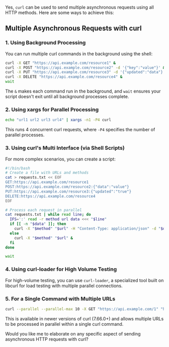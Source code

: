Yes, `curl` can be used to send multiple asynchronous requests using all HTTP methods. Here are some ways to achieve this:

## Multiple Asynchronous Requests with curl

### 1. Using Background Processing

You can run multiple curl commands in the background using the shell:

```bash
curl -X GET "https://api.example.com/resource1" &
curl -X POST "https://api.example.com/resource2" -d '{"key":"value"}' &
curl -X PUT "https://api.example.com/resource3" -d '{"updated":"data"}' &
curl -X DELETE "https://api.example.com/resource4" &
wait
```

The `&` makes each command run in the background, and `wait` ensures your script doesn't exit until all background processes complete.

### 2. Using xargs for Parallel Processing

```bash
echo "url1 url2 url3 url4" | xargs -n1 -P4 curl
```

This runs 4 concurrent curl requests, where `-P4` specifies the number of parallel processes.

### 3. Using curl's Multi Interface (via Shell Scripts)

For more complex scenarios, you can create a script:

```bash
#!/bin/bash
# Create a file with URLs and methods
cat > requests.txt << EOF
GET:https://api.example.com/resource1
POST:https://api.example.com/resource2:{"data":"value"}
PUT:https://api.example.com/resource3:{"updated":"true"}
DELETE:https://api.example.com/resource4
EOF

# Process each request in parallel
cat requests.txt | while read line; do
  IFS=':' read -r method url data <<< "$line"
  if [[ -n "$data" ]]; then
    curl -X "$method" "$url" -H "Content-Type: application/json" -d "$data" &
  else
    curl -X "$method" "$url" &
  fi
done

wait
```

### 4. Using curl-loader for High Volume Testing

For high-volume testing, you can use `curl-loader`, a specialized tool built on libcurl for load testing with multiple parallel connections.

### 5. For a Single Command with Multiple URLs

```bash
curl --parallel --parallel-max 10 -X GET "https://api.example.com/1" "https://api.example.com/2" "https://api.example.com/3"
```

This is available in newer versions of curl (7.66.0+) and allows multiple URLs to be processed in parallel within a single curl command.

Would you like me to elaborate on any specific aspect of sending asynchronous HTTP requests with curl?
